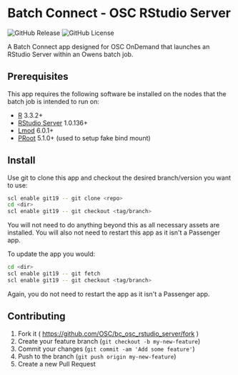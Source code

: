 # Batch Connect - OSC RStudio Server

![GitHub Release](https://img.shields.io/github/release/osc/bc_osc_rstudio_server.svg)
![GitHub License](https://img.shields.io/github/license/osc/bc_osc_rstudio_server.svg)

A Batch Connect app designed for OSC OnDemand that launches an RStudio Server
within an Owens batch job.

## Prerequisites

This app requires the following software be installed on the nodes that the
batch job is intended to run on:

- [R](https://www.r-project.org/) 3.3.2+
- [RStudio Server](https://www.rstudio.com/products/rstudio-server/) 1.0.136+
- [Lmod](https://www.tacc.utexas.edu/research-development/tacc-projects/lmod) 6.0.1+
- [PRoot](https://proot-me.github.io/) 5.1.0+ (used to setup fake bind mount)

## Install

Use git to clone this app and checkout the desired branch/version you want to
use:

```sh
scl enable git19 -- git clone <repo>
cd <dir>
scl enable git19 -- git checkout <tag/branch>
```

You will not need to do anything beyond this as all necessary assets are
installed. You will also not need to restart this app as it isn't a Passenger
app.

To update the app you would:

```sh
cd <dir>
scl enable git19 -- git fetch
scl enable git19 -- git checkout <tag/branch>
```

Again, you do not need to restart the app as it isn't a Passenger app.

## Contributing

1. Fork it ( https://github.com/OSC/bc_osc_rstudio_server/fork )
2. Create your feature branch (`git checkout -b my-new-feature`)
3. Commit your changes (`git commit -am 'Add some feature'`)
4. Push to the branch (`git push origin my-new-feature`)
5. Create a new Pull Request
